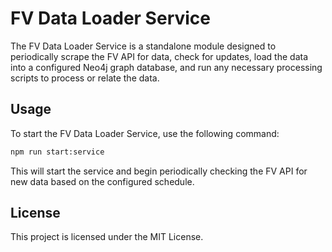 # FV Data Loader Service

The FV Data Loader Service is a standalone module designed to periodically scrape the FV API for data, check for updates, load the data into a configured Neo4j graph database, and run any necessary processing scripts to process or relate the data.

## Usage

To start the FV Data Loader Service, use the following command:

```bash
npm run start:service
```

This will start the service and begin periodically checking the FV API for new data based on the configured schedule.

## License

This project is licensed under the MIT License.